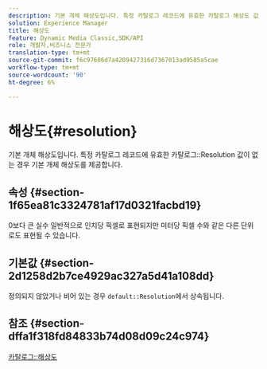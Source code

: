 ```yaml
---
description: 기본 개체 해상도입니다. 특정 카탈로그 레코드에 유효한 카탈로그 해상도 값이 없는 경우 기본 개체 해상도를 제공합니다.
solution: Experience Manager
title: 해상도
feature: Dynamic Media Classic,SDK/API
role: 개발자,비즈니스 전문가
translation-type: tm+mt
source-git-commit: f6c97606d7a4209427316d7367013ad9585a5cae
workflow-type: tm+mt
source-wordcount: '90'
ht-degree: 6%

---
```



# 해상도{#resolution}

기본 개체 해상도입니다. 특정 카탈로그 레코드에 유효한 카탈로그::Resolution 값이 없는 경우 기본 개체 해상도를 제공합니다.

## 속성 {#section-1f65ea81c3324781af17d0321facbd19}

0보다 큰 실수 일반적으로 인치당 픽셀로 표현되지만 미터당 픽셀 수와 같은 다른 단위로도 표현될 수 있습니다.

## 기본값 {#section-2d1258d2b7ce4929ac327a5d41a108dd}

정의되지 않았거나 비어 있는 경우 `default::Resolution`에서 상속됩니다.

## 참조 {#section-dffa1f318fd84833b74d08d09c24c974}

[카탈로그::해상도](../../../../../is-api/image-catalog/image-serving-api-ref/c-image-catalog-reference/c-image-svg-data-reference/c-image-data-reference/r-resolution-cat.md#reference-de489f5f36b64bd0831749546f8728e1)
